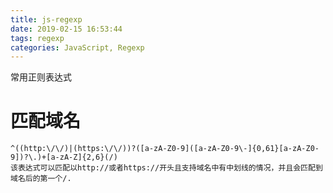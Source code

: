 ```yaml
---
title: js-regexp
date: 2019-02-15 16:53:44
tags: regexp
categories: JavaScript, Regexp
---
```


常用正则表达式

<!-- more -->

# 匹配域名
```
^((http:\/\/)|(https:\/\/))?([a-zA-Z0-9]([a-zA-Z0-9\-]{0,61}[a-zA-Z0-9])?\.)+[a-zA-Z]{2,6}(/)
该表达式可以匹配以http://或者https://开头且支持域名中有中划线的情况，并且会匹配到域名后的第一个/.
```
